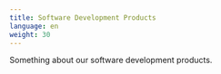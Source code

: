 ```yaml
---
title: Software Development Products
language: en
weight: 30
---
```


Something about our software development products.
